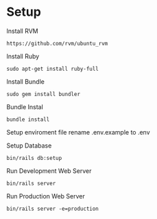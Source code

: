 # Setup

Install RVM
```
https://github.com/rvm/ubuntu_rvm
```

Install Ruby
```
sudo apt-get install ruby-full
```

Install Bundle
```
sudo gem install bundler
```

Bundle Instal
```
bundle install
```

Setup enviroment file
rename .env.example to .env

Setup Database
```
bin/rails db:setup
```

Run Development Web Server
```
bin/rails server
```

Run Production Web Server
```
bin/rails server -e=production
```

